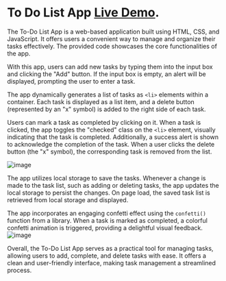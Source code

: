 # To Do List App  [Live Demo](https://pranav-nani.github.io/To-Do-List-App/).
The To-Do List App is a web-based application built using HTML, CSS, and JavaScript. It offers users a convenient way to manage and organize their tasks effectively. The provided code showcases the core functionalities of the app.

With this app, users can add new tasks by typing them into the input box and clicking the "Add" button. If the input box is empty, an alert will be displayed, prompting the user to enter a task.

The app dynamically generates a list of tasks as `<li>` elements within a container. Each task is displayed as a list item, and a delete button (represented by an "x" symbol) is added to the right side of each task.

Users can mark a task as completed by clicking on it. When a task is clicked, the app toggles the "checked" class on the `<li>` element, visually indicating that the task is completed. Additionally, a success alert is shown to acknowledge the completion of the task.
When a user clicks the delete button (the "x" symbol), the corresponding task is removed from the list.

![image](https://github.com/pranav-nani/To-Do-List-App/assets/88759848/25a3a937-74d7-45ca-ac04-be7db3a1e02b)


The app utilizes local storage to save the tasks. Whenever a change is made to the task list, such as adding or deleting tasks, the app updates the local storage to persist the changes. On page load, the saved task list is retrieved from local storage and displayed.

The app incorporates an engaging confetti effect using the `confetti()` function from a library. When a task is marked as completed, a colorful confetti animation is triggered, providing a delightful visual feedback.
![image](https://github.com/pranav-nani/To-Do-List-App/assets/88759848/7d6d6e26-ea00-48a9-a070-5544d116924c)

Overall, the To-Do List App serves as a practical tool for managing tasks, allowing users to add, complete, and delete tasks with ease. It offers a clean and user-friendly interface, making task management a streamlined process.
